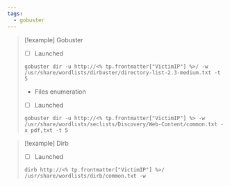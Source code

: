 ```yaml
---
tags:
  - gobuster
---
```


>[!example] Gobuster
> - [ ] Launched
>```
> gobuster dir -u http://<% tp.frontmatter["VictimIP"] %>/ -w /usr/share/wordlists/dirbuster/directory-list-2.3-medium.txt -t 5
> 
>```
>- Files enumeration
>-  [ ] Launched
>```
>gobuster dir -u http://<% tp.frontmatter["VictimIP"] %> -w /usr/share/wordlists/seclists/Discovery/Web-Content/common.txt -x pdf,txt -t 5
>```

>[!example] Dirb
> - [ ] Launched
>```
> dirb http://<% tp.frontmatter["VictimIP"] %>/ /usr/share/wordlists/dirb/common.txt -w
>```
